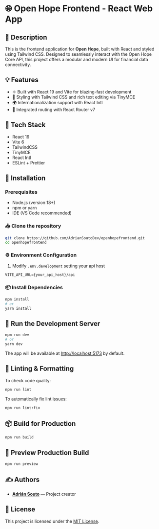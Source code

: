 # 🌐 Open Hope Frontend - React Web App

## 📝 Description

This is the frontend application for **Open Hope**, built with React and styled using Tailwind CSS. Designed to seamlessly interact with the Open Hope Core API, this project offers a modular and modern UI for financial data connectivity.

## 💡 Features

- ⚛️ Built with React 19 and Vite for blazing-fast development
- 🎨 Styling with Tailwind CSS and rich text editing via TinyMCE
- 🌍 Internationalization support with React Intl
- 🔁 Integrated routing with React Router v7

## 🧰 Tech Stack

- React 19
- Vite 6
- TailwindCSS
- TinyMCE
- React Intl
- ESLint + Prettier

## 🔧 Installation

### Prerequisites

- Node.js (version 18+)
- npm or yarn
- IDE (VS Code recommended)

### 📥 Clone the repository

```bash
git clone https://github.com/AdrianSoutoDev/openhopefrontend.git
cd openhopefrontend
```

### ⚙️ Environment Configuration

1. Modify `.env.development` setting your api host

```env
VITE_API_URL={your_api_host}/api
```

### 📦 Install Dependencies

```bash
npm install
# or
yarn install
```

## 🚀 Run the Development Server

```bash
npm run dev
# or
yarn dev
```

The app will be available at [http://localhost:5173](http://localhost:5173) by default.

## 🧪 Linting & Formatting

To check code quality:

```bash
npm run lint
```

To automatically fix lint issues:

```bash
npm run lint:fix
```

## 📦 Build for Production

```bash
npm run build
```

## 👀 Preview Production Build

```bash
npm run preview
```

## ✍️ Authors

- **[Adrián Souto](https://github.com/AdrianSoutoDev)** — Project creator

## 📄 License

This project is licensed under the [MIT License](https://github.com/AdrianSoutoDev/openhopefrontend/blob/main/LICENSE).
